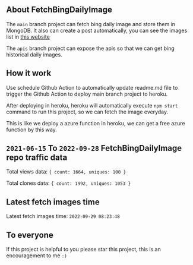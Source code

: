 ## About FetchBingDailyImage

The `main` branch project can fetch bing daily image and store them in MongoDB.
It also can create a post automatically, you can see the images list in [this website](https://oursalbum.netlify.app)

The `apis` branch project can expose the apis so that we can get bing historical daily images.

## How it work

Use schedule Github Action to automatically update readme.md file to trigger the Github Action to deploy main branch project to heroku.

After deploying in heroku, heroku will automatically execute `npm start` command to run this project, so we can fetch the image everyday.

This is like we deploy a azure function in heroku, we can get a free azure function by this way.

## `2021-06-15` To `2022-09-28` FetchBingDailyImage repo traffic data

Total views data: `{ count: 1664, uniques: 100 }`

Total clones data: `{ count: 1992, uniques: 1053 }`

## Latest fetch images time

Latest fetch images time: `2022-09-29 08:23:48`

## To everyone

If this project is helpful to you please star this project, this is an encouragement to me `:)`



